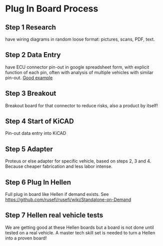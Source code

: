 # Plug In Board Process

## Step 1 Research

have wiring diagrams in random loose format: pictures, scans, PDF, text.

## Step 2 Data Entry

have ECU connector pin-out in google spreadsheet form, with explicit function of each pin, often with analysis of multiple vehicles with similar pin-out. [Good example](https://docs.google.com/spreadsheets/d/1H0cZPAJFbpprgSu1Y8BiAYzXbqddvIn-Hhod4QCVQwk)

## Step 3 Breakout

Breakout board for that connector to reduce risks, also a product by itself!

## Step 4 Start of KiCAD

Pin-out data entry into KiCAD

## Step 5 Adapter

Proteus or else adapter for specific vehicle, based on steps 2, 3 and 4. Because cheaper fabrication and less labor intense.

## Step 6 Plug In Hellen

Full plug in board like Hellen if demand exists. See <https://github.com/rusefi/rusefi/wiki/Standalone-on-Demand>

## Step 7 Hellen real vehicle tests

We are getting good at these Hellen boards but a board is not done until tested on a real vehicle. A master tech skill set is needed to turn a Hellen into a proven board!

